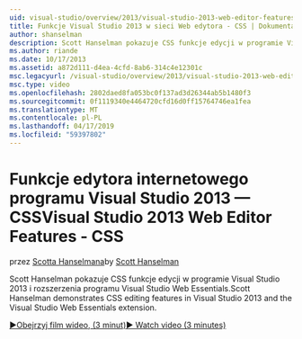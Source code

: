 ```yaml
---
uid: visual-studio/overview/2013/visual-studio-2013-web-editor-features-css
title: Funkcje Visual Studio 2013 w sieci Web edytora - CSS | Dokumentacja firmy Microsoft
author: shanselman
description: Scott Hanselman pokazuje CSS funkcje edycji w programie Visual Studio 2013 i rozszerzenia programu Visual Studio Web Essentials.
ms.author: riande
ms.date: 10/17/2013
ms.assetid: a872d111-d4ea-4cfd-8ab6-314c4e12301c
msc.legacyurl: /visual-studio/overview/2013/visual-studio-2013-web-editor-features-css
msc.type: video
ms.openlocfilehash: 2802daed8fa053bc0f137ad3d26344ab5b1480f3
ms.sourcegitcommit: 0f1119340e4464720cfd16d0ff15764746ea1fea
ms.translationtype: MT
ms.contentlocale: pl-PL
ms.lasthandoff: 04/17/2019
ms.locfileid: "59397802"
---
```

# <a name="visual-studio-2013-web-editor-features---css"></a><span data-ttu-id="e756a-103">Funkcje edytora internetowego programu Visual Studio 2013 — CSS</span><span class="sxs-lookup"><span data-stu-id="e756a-103">Visual Studio 2013 Web Editor Features - CSS</span></span>

<span data-ttu-id="e756a-104">przez [Scotta Hanselmana](https://github.com/shanselman)</span><span class="sxs-lookup"><span data-stu-id="e756a-104">by [Scott Hanselman](https://github.com/shanselman)</span></span>

<span data-ttu-id="e756a-105">Scott Hanselman pokazuje CSS funkcje edycji w programie Visual Studio 2013 i rozszerzenia programu Visual Studio Web Essentials.</span><span class="sxs-lookup"><span data-stu-id="e756a-105">Scott Hanselman demonstrates CSS editing features in Visual Studio 2013 and the Visual Studio Web Essentials extension.</span></span>

[<span data-ttu-id="e756a-106">&#9654;Obejrzyj film wideo, (3 minut)</span><span class="sxs-lookup"><span data-stu-id="e756a-106">&#9654; Watch video (3 minutes)</span></span>](https://channel9.msdn.com/Blogs/ASP-NET-Site-Videos/visual-studio-2013-web-editor-features-css)
